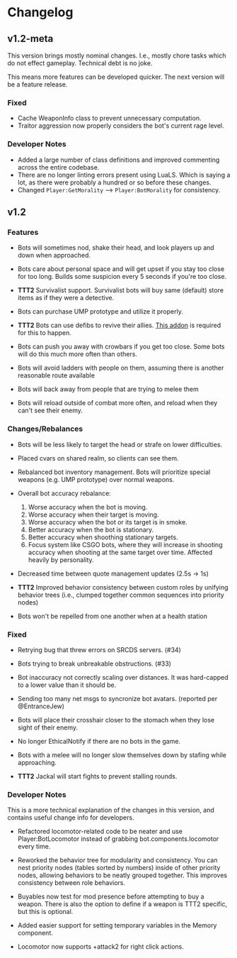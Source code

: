 # Changelog

## v1.2-meta

This version brings mostly nominal changes. I.e., mostly chore tasks which do not effect gameplay. Technical debt is no joke.

This means more features can be developed quicker. The next version will be a feature release.

### Fixed

* Cache WeaponInfo class to prevent unnecessary computation.
* Traitor aggression now properly considers the bot's current rage level.

### Developer Notes

* Added a large number of class definitions and improved commenting across the entire codebase.
* There are no longer linting errors present using LuaLS. Which is saying a lot, as there were probably a hundred or so before these changes.
* Changed `Player:GetMorality` --> `Player:BotMorality` for consistency.


## v1.2

### Features

* Bots will sometimes nod, shake their head, and look players up and down when approached.

* Bots care about personal space and will get upset if you stay too close for too long. Builds some suspicion every 5 seconds if you're too close.

* **TTT2** Survivalist support. Survivalist bots will buy same (default) store items as if they were a detective.

* Bots can purchase UMP prototype and utilize it properly.

* **TTT2** Bots can use defibs to revive their allies. [This addon](https://steamcommunity.com/sharedfiles/filedetails/?id=2115944312) is required for this to happen.

* Bots can push you away with crowbars if you get too close. Some bots will do this much more often than others.

* Bots will avoid ladders with people on them, assuming there is another reasonable route available

* Bots will back away from people that are trying to melee them

* Bots will reload outside of combat more often, and reload when they can't see their enemy.

### Changes/Rebalances

* Bots will be less likely to target the head or strafe on lower difficulties.

* Placed cvars on shared realm, so clients can see them.

* Rebalanced bot inventory management. Bots will prioritize special weapons (e.g. UMP prototype) over normal weapons.

* Overall bot accuracy rebalance:
  1. Worse accuracy when the bot is moving.
  2. Worse accuracy when their target is moving.
  3. Worse accuracy when the bot or its target is in smoke.
  4. Better accuracy when the bot is stationary.
  5. Better accuracy when shoothing stationary targets.
  6. Focus system like CSGO bots, where they will increase in shooting accuracy when shooting at the same target over time. Affected heavily by personality.

* Decreased time between quote management updates (2.5s -> 1s)

* **TTT2** Improved behavior consistency between custom roles by unifying behavior trees (i.e., clumped together common sequences into priority nodes)

* Bots won't be repelled from one another when at a health station

### Fixed

* Retrying bug that threw errors on SRCDS servers. (#34)

* Bots trying to break unbreakable obstructions. (#33)

* Bot inaccuracy not correctly scaling over distances. It was hard-capped to a lower value than it should be.

* Sending too many net msgs to syncronize bot avatars. (reported per @EntranceJew)

* Bots will place their crosshair closer to the stomach when they lose sight of their enemy.

* No longer EthicalNotify if there are no bots in the game.

* Bots with a melee will no longer slow themselves down by stafing while approaching.

* **TTT2** Jackal will start fights to prevent stalling rounds.

### Developer Notes

This is a more technical explanation of the changes in this version, and contains useful change info for developers.

* Refactored locomotor-related code to be neater and use Player:BotLocomotor instead of grabbing bot.components.locomotor every time.

* Reworked the behavior tree for modularity and consistency. You can nest priority nodes (tables sorted by numbers) inside of other priority nodes, allowing behaviors to be neatly grouped together. This improves consistency between role behaviors.

* Buyables now test for mod presence before attempting to buy a weapon. There is also the option to define if a weapon is TTT2 specific, but this is optional.

* Added easier support for setting temporary variables in the Memory component.

* Locomotor now supports +attack2 for right click actions.